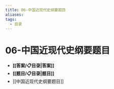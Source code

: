 ```yaml
---
title: 06-中国近现代史纲要题目
aliases:
tags:
  - 目录
---
```


# 06-中国近现代史纲要题目

- **[[答案/📋目录|答案]]**
- **[[题目/📋目录|题目]]**
- [[中国近现代史纲要题目]]
